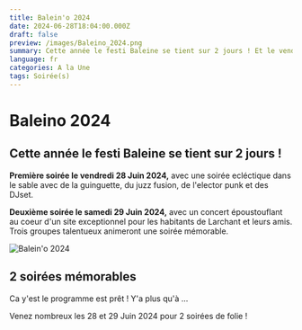 ```yaml
---
title: Balein'o 2024
date: 2024-06-28T18:04:00.000Z
draft: false
preview: /images/Baleino_2024.png
summary: Cette année le festi Baleine se tient sur 2 jours ! Et le vendredi c'est Balein'o !
language: fr
categories: A la Une
tags: Soirée(s)
---
```



# Baleino 2024
## Cette année le festi Baleine se tient sur 2 jours ! 
**Première soirée le vendredi 28 Juin 2024,** avec une soirée ecléctique dans le sable avec de la guinguette, du juzz fusion, de l'elector punk et des DJset.

**Deuxième soirée le samedi 29 Juin 2024,** avec un concert époustouflant au coeur d'un site exceptionnel pour les habitants de Larchant et leurs amis. Trois groupes talentueux animeront une soirée mémorable.

![Balein'o 2024](/images/Baleino_2024.png)

## 2 soirées mémorables
Ca y'est le programme est prêt !
Y'a plus qu'à ...

Venez nombreux les 28 et 29 Juin 2024 pour 2 soirées de folie !
